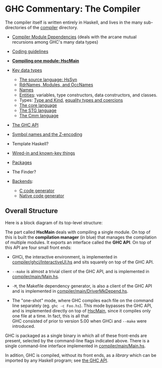 # GHC Commentary: The Compiler


The compiler itself is written entirely in Haskell, and lives in the many sub-directories of the [compiler](/trac/ghc/browser/ghc/compiler) directory.  

- [Compiler Module Dependencies](module-dependencies) (deals with the arcane mutual recursions among GHC's many data types)
- [Coding guidelines](commentary/coding-style)

- **[Compiling one module: HscMain](commentary/compiler/hsc-main)**

- [Key data types](commentary/compiler/key-data-types)

  - [The source language: HsSyn](commentary/compiler/hs-syn-type)
  - [RdrNames, Modules, and OccNames](commentary/compiler/rdr-name-type)
  - [Names](commentary/compiler/name-type)
  - [Entities](commentary/compiler/entity-types): variables, type constructors, data constructors, and classes.
  - Types: [Type and Kind](commentary/compiler/type-type), [equality types and coercions](commentary/compiler/fc)
  - [The core language](commentary/compiler/core-syn-type)
  - [The STG language](commentary/compiler/stg-syn-type)
  - [The Cmm language](commentary/compiler/cmm-type)

- [The GHC API](commentary/compiler/api)
- [Symbol names and the Z-encoding](commentary/compiler/symbol-names)
- Template Haskell?
- [Wired-in and known-key things](commentary/compiler/wired-in)
- [Packages](commentary/compiler/packages)
- The Finder?
- [Backends](commentary/compiler/backends):

  - [C code generator](commentary/compiler/backends/ppr-c)
  - [Native code generator](commentary/compiler/backends/ncg)

## Overall Structure


Here is a block diagram of its top-level structure:

[](/trac/ghc/attachment/wiki/Commentary/Compiler/ghc-top.png)


The part called **HscMain** deals with compiling a single module.  On top of this is built the **compilation manager** (in blue) that manages the compilation of multiple modules.  It exports an interface called the **GHC API**.  On top of this API are four small front ends:

- GHCi, the interactive environment, is implemented in [compiler/ghci/InteractiveUI.hs](/trac/ghc/browser/ghc/compiler/ghci/InteractiveUI.hs) and sits squarely on top of the GHC
  API.

- `--make` is almost a trivial client of the GHC API, and is implemented in [compiler/main/Main.hs](/trac/ghc/browser/ghc/compiler/main/Main.hs). 

- `-M`, the Makefile dependency generator, is also a client of the GHC API and is implemented in
  [compiler/main/DriverMkDepend.hs](/trac/ghc/browser/ghc/compiler/main/DriverMkDepend.hs). 

- The "one-shot" mode, where GHC compiles each file on the command line separately (eg. `ghc -c Foo.hs`). This mode bypasses the GHC API, and is implemented
  directly on top of [HscMain](commentary/compiler/hsc-main), since it compiles only one file at a time. In fact, this is all that   
  GHC consisted of prior to version 5.00 when GHCi and `--make` were introduced.


GHC is packaged as a single binary in which all of these front-ends are present, selected by the command-line flags indicated above.  There is a single command-line interface implemented in [compiler/main/Main.hs](/trac/ghc/browser/ghc/compiler/main/Main.hs).


In adition, GHC is compiled, without its front ends, as a *library* which can be imported by any Haskell program; see [the GHC API](commentary/compiler/api).
